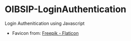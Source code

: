 # OIBSIP-LoginAuthentication
Login Authenitication using Javascript

* Favicon from:
<a href="https://www.file://F:/tributepage/login.html" title="Login">Freepik - Flaticon</a>

